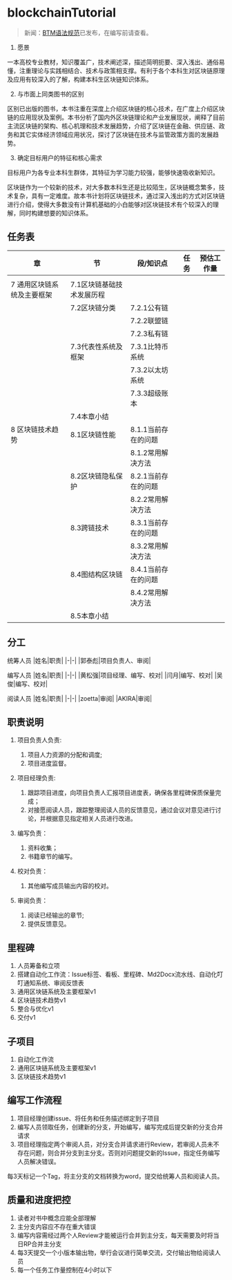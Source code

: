 # blockchainTutorial

> 新闻：[BTM语法规范](https://github.com/TaibiaoGuo/blockchainTutorial/wiki/BTM%E8%AF%AD%E6%B3%95%E8%A7%84%E8%8C%83)已发布，在编写前请查看。

1. 愿景

一本高校专业教材，知识覆盖广，技术阐述深，描述简明扼要、深入浅出、通俗易懂，注重理论与实践相结合、技术与政策相支撑。有利于各个本科生对区块链原理及应用有较深入的了解，构建本科生区块链知识体系。

2. 与市面上同类图书的区别

区别已出版的图书，本书注重在深度上介绍区块链的核心技术，在广度上介绍区块链的应用现状及案例。本书分析了国内外区块链理论和产业发展现状，阐释了目前主流区块链的架构、核心机理和技术发展趋势，介绍了区块链在金融、供应链、政务和其它实体经济领域应用状况，探讨了区块链在技术与监管政策方面的发展趋势。

3. 确定目标用户的特征和核心需求

目标用户为各专业本科生群体，其特征为学习能力较强，能够快速吸收新知识。

区块链作为一个较新的技术，对大多数本科生还是比较陌生，区块链概念繁多，技术复杂，具有一定难度。故本书计划将区块链技术，通过深入浅出的方式对区块链进行介绍，使得大多数没有计算机基础的小白能够对区块链技术有个较深入的理解，同时构建想要的知识体系。

## 任务表

|         章                        	|         节                       	|     段/知识点              	| 任务 	| 预估工作量 	|
|-----------------------------------	|----------------------------------	|----------------------------	|------	|------------	|
|                                   	|                                  	|                            	|      	|            	|
|     7 通用区块链系统及主要框架    	|     7.1区块链基础技术发展历程    	|                            	|      	|            	|
|                                   	|     7.2区块链分类                	|     7.2.1公有链            	|      	|            	|
|                                   	|                                  	|     7.2.2联盟链            	|      	|            	|
|                                   	|                                  	|     7.2.3私有链            	|      	|            	|
|                                   	|     7.3代表性系统及框架          	|     7.3.1比特币系统        	|      	|            	|
|                                   	|                                  	|     7.3.2以太坊系统        	|      	|            	|
|                                   	|                                  	|     7.3.3超级账本          	|      	|            	|
|                                   	|     7.4本章小结                  	|                            	|      	|            	|
|     8 区块链技术趋势              	|     8.1区块链性能                	|     8.1.1当前存在的问题    	|      	|            	|
|                                   	|                                  	|     8.1.2常用解决方法      	|      	|            	|
|                                   	|     8.2区块链隐私保护            	|     8.2.1当前存在的问题    	|      	|            	|
|                                   	|                                  	|     8.2.2常用解决方法      	|      	|            	|
|                                   	|     8.3跨链技术                  	|     8.3.1当前存在的问题    	|      	|            	|
|                                   	|                                  	|     8.3.2常用解决方法      	|      	|            	|
|                                   	|     8.4图结构区块链              	|     8.4.1当前存在的问题    	|      	|            	|
|                                   	|                                  	|     8.4.2常用解决方法      	|      	|            	|
|                                   	|     8.5本章小结                  	|                            	|      	|            	|

## 分工

统筹人员
|姓名|职责|
|-|-|
|郭泰彪|项目负责人、审阅|


编写人员
|姓名|职责|
|-|-|
|黄松强|项目经理、编写、校对|
|闫月|编写、校对|
|吴俊|编写、校对|

阅读人员
|姓名|职责|
|-|-|
|zoetta|审阅|
|AKIRA|审阅|

## 职责说明

1. 项目负责人负责:
    1. 项目人力资源的分配和调度;
    2. 项目进度监督。

2. 项目经理负责:
    1. 跟踪项目进度，向项目负责人汇报项目进度表，确保各里程碑保质保量完成；
    2. 对接愿阅读人员，跟踪整理阅读人员的反馈意见，通过会议对意见进行讨论，并根据意见指定相关人员进行改进。

3. 编写负责：
    1. 资料收集；
    2. 书籍章节的编写。

4. 校对负责：
    1. 其他编写成员输出内容的校对。

5. 审阅负责：
    1. 阅读已经输出的章节;
    2. 提供反馈意见。

## 里程碑

1. 人员筹备和立项
2. 搭建自动化工作流：Issue标签、看板、里程碑、Md2Docx流水线、自动化叮叮通知系统、审阅反馈表
3. 通用区块链系统及主要框架v1
4. 区块链技术趋势v1
5. 整合与优化v1
6. 交付v1

## 子项目
1. 自动化工作流
2. 通用区块链系统及主要框架v1
3. 区块链技术趋势v1

## 编写工作流程
1. 项目经理创建issue、将任务和任务描述绑定到子项目
2. 编写人员领取任务，创建新的分支，开始编写，编写完成后提交新的分支合并请求
3. 项目经理指定两个审阅人员，对分支合并请求进行Review，若审阅人员未不存在问题，则合并分支到主分支。否则对问题提交新的Issue，指定任务编写人员解决错误。

每3天标记一个Tag，将主分支的文档转换为word，提交给统筹人员和阅读人员。

## 质量和进度把控

1. 读者对书中概念应能全部理解
2. 主分支内容应不存在重大错误
3. 编写内容需经过两个人Review才能被运行合并到主分支，每天需要及时将当日RP合并主分支
4. 每3天提交一个小版本输出物，举行会议进行简单交流，交付输出物给阅读人员
5. 每一个任务工作量控制在4小时以下
